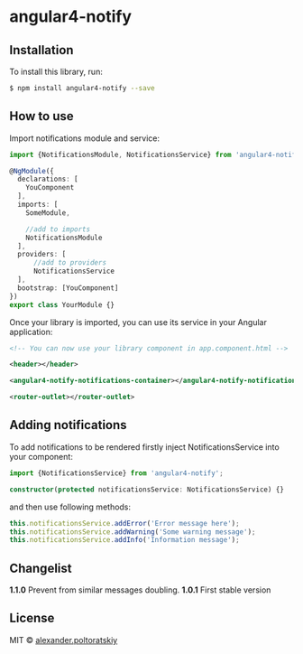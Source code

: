 # angular4-notify

## Installation

To install this library, run:

```bash
$ npm install angular4-notify --save
```

## How to use

Import notifications module and service:

```typescript
import {NotificationsModule, NotificationsService} from 'angular4-notify';

@NgModule({
  declarations: [
    YouComponent
  ],
  imports: [
    SomeModule,

    //add to imports
    NotificationsModule
  ],
  providers: [
      //add to providers
      NotificationsService
  ],
  bootstrap: [YouComponent]
})
export class YourModule {}
```

Once your library is imported, you can use its service in your Angular application:

```xml
<!-- You can now use your library component in app.component.html -->

<header></header>

<angular4-notify-notifications-container></angular4-notify-notifications-container>

<router-outlet></router-outlet>
```

## Adding notifications

To add notifications to be rendered firstly inject NotificationsService into your component:

```typescript
import {NotificationsService} from 'angular4-notify';

constructor(protected notificationsService: NotificationsService) {}
````
and then use following methods:

```typescript
this.notificationsService.addError('Error message here');
this.notificationsService.addWarning('Some warning message');
this.notificationsService.addInfo('Information message');
````

## Changelist

**1.1.0** Prevent from similar messages doubling.
**1.0.1** First stable version

## License

MIT © [alexander.poltoratskiy](mailto:myownsumm@gmail.com)
